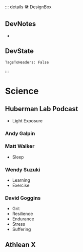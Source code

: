 ::: details 🛠 <dev>DesignBox</dev>

## DevNotes

-

## DevState

`TagsToHeaders: False`


:::

# Science

## Huberman Lab Podcast

- Light Exposure

### Andy Galpin

### Matt Walker

- Sleep

### Wendy Suzuki

- Learning
- Exercise

### David Goggins

- Grit
- Resilience
- Endurance
- Stress
- Suffering

## Athlean X
